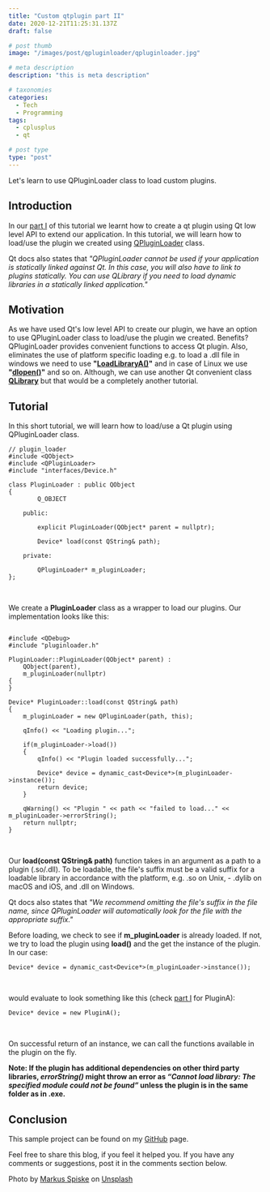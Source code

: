 ```yaml
---
title: "Custom qtplugin part II"
date: 2020-12-21T11:25:31.137Z
draft: false

# post thumb
image: "/images/post/qpluginloader/qpluginloader.jpg"

# meta description
description: "this is meta description"

# taxonomies
categories:
  - Tech
  - Programming
tags:
  - cplusplus
  - qt

# post type
type: "post"
---
```


Let's learn to use QPluginLoader class to load custom plugins.
<!--more-->

## Introduction

In our [part I](/blog/qtplugin) of this tutorial we learnt how to create a qt plugin using Qt low level API to extend our application. In this tutorial, we will learn how to load/use the plugin we created using [QPluginLoader](https://doc.qt.io/qt-5/qpluginloader.html) class.

Qt docs also states that *"QPluginLoader cannot be used if your application is statically linked against Qt. In this case, you will also have to link to plugins statically. You can use QLibrary if you need to load dynamic libraries in a statically linked application."*

## Motivation

As we have used Qt's low level API to create our plugin, we have an option to use QPluginLoader class to load/use the plugin we created. Benefits? QPluginLoader provides convenient functions to access Qt plugin. Also, eliminates the use of platform specific loading e.g. to load a .dll file in windows we need to use **"[LoadLibraryA()](https://docs.microsoft.com/en-us/windows/win32/api/libloaderapi/nf-libloaderapi-loadlibrarya)"** and in case of Linux we use 
**"[dlopen()](https://linux.die.net/man/3/dlopen)"** and so on. Although, we can use another Qt convenient class **[QLibrary](https://doc.qt.io/qt-5/qlibrary.html)** but that would be a completely another tutorial.

## Tutorial

In this short tutorial, we will learn how to load/use a Qt plugin using QPluginLoader class.

```
// plugin_loader
#include <QObject>
#include <QPluginLoader>
#include "interfaces/Device.h"

class PluginLoader : public QObject
{
        Q_OBJECT

    public:

        explicit PluginLoader(QObject* parent = nullptr);

        Device* load(const QString& path);

    private:

        QPluginLoader* m_pluginLoader;
};
``` 


<br />

We create a **PluginLoader** class as a wrapper to load our plugins. Our implementation looks like this:

```

#include <QDebug>
#include "pluginloader.h"

PluginLoader::PluginLoader(QObject* parent) :
    QObject(parent),
    m_pluginLoader(nullptr)
{
}

Device* PluginLoader::load(const QString& path)
{
    m_pluginLoader = new QPluginLoader(path, this);

    qInfo() << "Loading plugin...";

    if(m_pluginLoader->load())
    {
        qInfo() << "Plugin loaded successfully...";

        Device* device = dynamic_cast<Device*>(m_pluginLoader->instance());
        return device;
    }

    qWarning() << "Plugin " << path << "failed to load..." << m_pluginLoader->errorString();
    return nullptr;
}

``` 
<br />

Our **load(const QString& path)** function takes in an argument as a path to a plugin (.so/.dll). To be loadable, the file's suffix must be a valid suffix for a loadable library in accordance with the platform, e.g. .so on Unix, - .dylib on macOS and iOS, and .dll on Windows. 

Qt docs also states that
*"We recommend omitting the file's suffix in the file name, since QPluginLoader will automatically look for the file with the appropriate suffix."*

Before loading, we check to see if **m_pluginLoader** is already loaded. If not, we try to load the plugin using **load()** and the get the instance of the plugin. In our case: 

```
Device* device = dynamic_cast<Device*>(m_pluginLoader->instance());
```
<br />

would evaluate to look something like this (check [part I](/blog/qtplugin) for PluginA):

```
Device* device = new PluginA();
```

<br />

On successful return of an instance, we can call the functions available in the plugin on the fly. 

**Note: If the plugin has additional dependencies on other third party libraries, *errorString()* might throw an error as *“Cannot load library: The specified module could not be found”* unless the plugin is in the same folder as in .exe.**
 
## Conclusion

This sample project can be found on my [GitHub](https://github.com/SurKM9/PluginLoaderApp) page.

Feel free to share this blog, if you feel it helped you. If you have any comments or suggestions, post it in the comments section below.

<span>Photo by <a href="https://unsplash.com/@markusspiske?utm_source=unsplash&amp;utm_medium=referral&amp;utm_content=creditCopyText">Markus Spiske</a> on <a href="https://unsplash.com/s/photos/loader?utm_source=unsplash&amp;utm_medium=referral&amp;utm_content=creditCopyText">Unsplash</a></span>